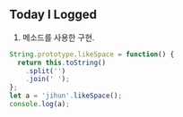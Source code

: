 ## Today I Logged

1. 메소드를 사용한 구현.

```javascript
String.prototype.likeSpace = function() {
  return this.toString()
    .split('')
    .join(' ');
};
let a = 'jihun'.likeSpace();
console.log(a);
```
